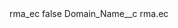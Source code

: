 <?xml version="1.0" encoding="UTF-8"?>
<CustomMetadata xmlns="http://soap.sforce.com/2006/04/metadata" xmlns:xsi="http://www.w3.org/2001/XMLSchema-instance" xmlns:xsd="http://www.w3.org/2001/XMLSchema">
    <label>rma_ec</label>
    <protected>false</protected>
    <values>
        <field>Domain_Name__c</field>
        <value xsi:type="xsd:string">rma.ec</value>
    </values>
</CustomMetadata>
